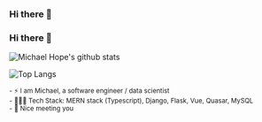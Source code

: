 ### Hi there 👋


### Hi there 👋

![Michael Hope's github stats](https://github-readme-stats.vercel.app/api?username=mhope-2&show_icons=true&bg_color=130,247BA0,537895&text_color=f7f7f7&title_color=f7f7f7&icon_color=f7f7f7)

![Top Langs](https://github-readme-stats.vercel.app/api/top-langs/?username=mhope-2&layout=compact&hide=typescript&bg_color=130,247BA0,537895&text_color=f7f7f7&title_color=f7f7f7&icon_color=f7f7f7)



<sub> - ⚡ I am Michael, a software engineer / data scientist </sub><br>
<sub> - 👨🏽‍💻 Tech Stack: MERN stack (Typescript), Django, Flask, Vue, Quasar, MySQL </sub><br>
<sub> - 🙂 Nice meeting you </sub> 

<!--
**mhope-2/mhope-2** is a ✨ _special_ ✨ repository because its `README.md` (this file) appears on your GitHub profile.

Here are some ideas to get you started:

- 🔭 I’m currently working on ...
- 🌱 I’m currently learning ...
- 👯 I’m looking to collaborate on ...
- 🤔 I’m looking for help with ...
- 💬 Ask me about ...
- 📫 How to reach me: ...
- 😄 Pronouns: ...
- ⚡ Fun fact: ...
- [hi](https://example.com)
-->

